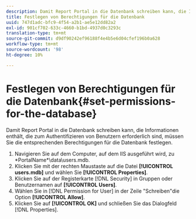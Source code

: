 ```yaml
---
description: Damit Report Portal in die Datenbank schreiben kann, die Informationen enthält, die zum Authentifizieren von Benutzern erforderlich sind, müssen Sie die entsprechenden Berechtigungen für die Datenbank festlegen.
title: Festlegen von Berechtigungen für die Datenbank
uuid: 747d1adc-bfc9-4f54-a2b1-ae5e12dd82a2
exl-id: 901cf702-633c-4660-b1bd-4937d0c3293c
translation-type: tm+mt
source-git-commit: d9df90242ef96188f4e4b5e6d04cfef196b0a628
workflow-type: tm+mt
source-wordcount: '98'
ht-degree: 10%

---
```


# Festlegen von Berechtigungen für die Datenbank{#set-permissions-for-the-database}

Damit Report Portal in die Datenbank schreiben kann, die Informationen enthält, die zum Authentifizieren von Benutzern erforderlich sind, müssen Sie die entsprechenden Berechtigungen für die Datenbank festlegen.

1. Navigieren Sie auf dem Computer, auf dem IIS ausgeführt wird, zu \*PortalName*\data\users.mdb.
1. Klicken Sie mit der rechten Maustaste auf die Datei **[!UICONTROL users.mdb]** und wählen Sie **[!UICONTROL Properties]**.
1. Klicken Sie auf der Registerkarte [!DNL Security] in Gruppen oder Benutzernamen auf **[!UICONTROL Users]**.
1. Wählen Sie in [!DNL Permission for User] in der Zeile &quot;Schreiben&quot;die Option **[!UICONTROL Allow]**.
1. Klicken Sie auf **[!UICONTROL OK]** und schließen Sie das Dialogfeld [!DNL Properties].
